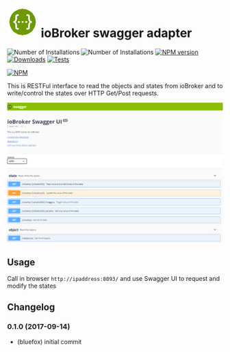 ![Logo](admin/swagger.png)
ioBroker swagger adapter
=================
![Number of Installations](http://iobroker.live/badges/swagger-installed.svg) ![Number of Installations](http://iobroker.live/badges/swagger-stable.svg) [![NPM version](http://img.shields.io/npm/v/iobroker.swagger.svg)](https://www.npmjs.com/package/iobroker.swagger)
[![Downloads](https://img.shields.io/npm/dm/iobroker.swagger.svg)](https://www.npmjs.com/package/iobroker.swagger)
[![Tests](https://travis-ci.org/ioBroker/ioBroker.swagger.svg?branch=master)](https://travis-ci.org/ioBroker/ioBroker.swagger)

[![NPM](https://nodei.co/npm/iobroker.swagger.png?downloads=true)](https://nodei.co/npm/iobroker.swagger/)

This is RESTFul interface to read the objects and states from ioBroker and to write/control the states over HTTP Get/Post requests.

![Screenshot](img/screen.png)

## Usage
Call in browser ```http://ipaddress:8093/``` and use Swagger UI to request and modify the states


## Changelog
### 0.1.0 (2017-09-14)
* (bluefox) initial commit
